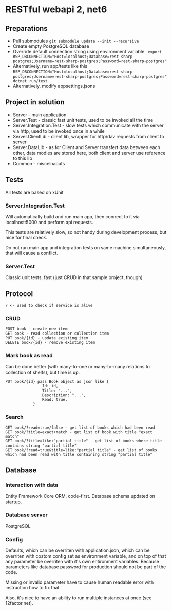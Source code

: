 # RESTful webapi 2, net6

## Preparations
 - Pull submodules `git submodule update --init --recursive`
 - Create empty PostgreSQL database 
 - Override default connection string using environment variable
 ``` export RSP_DBCONNECTION="Host=localhost;Database=rest-sharp-postgres;Username=rest-sharp-postgres;Password=rest-sharp-postgres"```
 - Alternatively, run app/tests like this 
 ```RSP_DBCONNECTION="Host=localhost;Database=rest-sharp-postgres;Username=rest-sharp-postgres;Password=rest-sharp-postgres" dotnet run/test```
 - Alternatively, modify appsettings.jsons

## Project in solution
 - Server - main application
 - Server.Test - classic fast unit tests, used to be invoked all the time
 - Server.Integration.Test - slow tests which communicate with the server via http, used to be invoked once in a while
 - Server.ClientLib - client lib, wrapper for http/dav requests from client to server
 - Server.DataLib - as for Client and Server transfert data between each other, data modles are stored here, both client and server use reference to this lib
 - Common - miscelnaouts

## Tests
All tests are based on xUnit

### Server.Integration.Test
Will automatically build and run main app, then connect to it via localhost:5000 and perform api requests.

This tests are relatively slow, so not handy during development process, but nice for final check.

Do not run main app and integration tests on same machine simultaneously, that will cause a conflict.

### Server.Test
Classic unit tests, fast (just CRUD in that sample project, though)

## Protocol
```
/ <- used to check if service is alive
```

### CRUD
```
POST book - create new item
GET book - read collection or collection item
PUT book/{id} - update existing item
DELETE book/{id} - remove existing item
```

### Mark book as read
Can be done better (with many-to-one or many-to-many relations to collection of shelfs), but time is up. 
```
PUT book/{id} pass Book object as json like {
                Id: id,
                Title: "...",
                Description: "...",
                Read: true,
            }
```

### Search
```
GET book/?read=true/false - get list of books which had been read
GET book/?title=exact+match - get list of book with title "exact match"
GET book/?title=like:"partial title" - get list of books where title contains string "partial title"
GET book/?read=true&title=like:"partial title" - get list of books which had been read with title containing string "partial title"
```

## Database
### Interaction with data
Entity Framework Core ORM, code-first. Database schema updated on startup.

### Database server
PostgreSQL

### Config
Defaults, which can be overriten with application.json, which can be overriten with costom config set as environment variable,
and on top of that any parameter be overriten with it's own entironment variables.
Because parameters like database password for production should not be part of the code.

Missing or invalid parameter have to cause human readable error with instruction how to fix that.

Also, it's nice to have an ability to run multiple instances at once (see 12factor.net).

